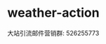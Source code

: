 # weather-action
<!DOCTYPE HTML PUBLIC "-//W3C//DTD HTML 4.0 Transitional//EN">
<HTML><HEAD>
<META content="text/html; charset=gb2312" http-equiv=Content-Type>
<META name=GENERATOR content="MSHTML 8.00.7601.19104"></HEAD>
<BODY><SPAN
style="LINE-HEIGHT: normal; FONT-FAMILY: q; FONT-SIZE: 0px; font-stretch: normal">最新通知0RNOHH></SPAN>大站引流邮件营销群: 526255773<SPAN></SPAN>
<SPAN
style="LINE-HEIGHT: normal; FONT-FAMILY: q; FONT-SIZE: 0px; font-stretch: normal">及时反馈0OXMIV></SPAN>

</P></BODY></HTML>

